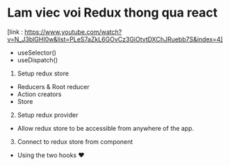 # Lam viec voi Redux thong qua react

[link : https://www.youtube.com/watch?v=N_J3blGHI0w&list=PLeS7aZkL6GOvCz3GiOtvtDXChJRuebb7S&index=4]

- useSelector()
- useDispatch()

1. Setup redux store

- Reducers & Root reducer
- Action creators
- Store

2. Setup redux provider

- Allow redux store to be accessible from anywhere of the app.

3. Connect to redux store from component

- Using the two hooks ♥

